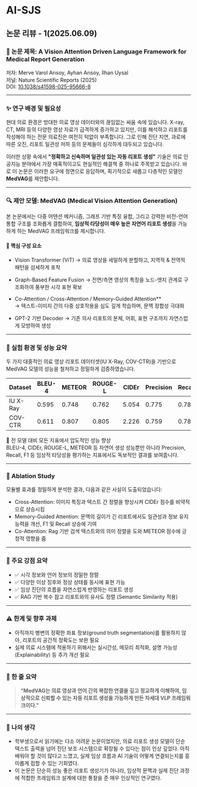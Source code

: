 # AI-SJS

## 논문 리뷰 - 1(2025.06.09)

### 🧠 논문 제목: A Vision Attention Driven Language Framework for Medical Report Generation  
저자: Merve Varol Arısoy, Ayhan Arısoy, İlhan Uysal  
저널: Nature Scientific Reports (2025)  
DOI: [10.1038/s41598-025-95666-8](https://doi.org/10.1038/s41598-025-95666-8)

---

### ✨ 연구 배경 및 필요성

현대 의료 환경은 방대한 의료 영상 데이터와의 끊임없는 싸움 속에 있습니다. X-ray, CT, MRI 등의 다양한 영상 자료가 급격하게 증가하고 있지만, 이를 해석하고 리포트를 작성해야 하는 전문 의료진은 여전히 턱없이 부족합니다. 그로 인해 진단 지연, 과로에 따른 오진, 리포트 일관성 저하 등의 문제들이 심각하게 대두되고 있습니다.

이러한 상황 속에서 **"정확하고 신속하며 일관성 있는 자동 리포트 생성"** 기술은 의료 인공지능 분야에서 가장 매혹적이고도 현실적인 해결책 중 하나로 주목받고 있습니다. 바로 이 논문은 이러한 요구에 정면으로 응답하며, 획기적으로 새롭고 다층적인 모델인 **MedVAG**를 제안합니다.

---

### 🔍 제안 모델: MedVAG (Medical Vision Attention Generation)

본 논문에서는 다중 어텐션 메커니즘, 그래프 기반 특징 융합, 그리고 강력한 비전-언어 통합 구조를 조화롭게 결합하여, **임상적 타당성이 매우 높은 자연어 리포트 생성**을 가능하게 하는 MedVAG 프레임워크를 제시합니다.

#### 🎯 핵심 구성 요소
- Vision Transformer (ViT)
  → 의료 영상을 세밀하게 분할하고, 지역적 & 전역적 패턴을 섬세하게 포착

- Graph-Based Feature Fusion 
  → 전면/측면 영상의 특징을 노드-엣지 관계로 구조화하여 풍부한 시각 표현 확보

- Co-Attention / Cross-Attention / Memory-Guided Attention**  
  → 텍스트-이미지 간의 다중 상호작용을 심도 깊게 학습하며, 문맥 정합성 극대화

- GPT-2 기반 Decoder
  → 기존 의사 리포트의 문체, 어휘, 표현 구조까지 자연스럽게 모방하여 생성

---

### 🧪 실험 환경 및 성능 요약

두 가지 대중적인 의료 영상 리포트 데이터셋(IU X-Ray, COV-CTR)을 기반으로 MedVAG 모델의 성능을 철저하고 정밀하게 검증하였습니다.

| Dataset   | BLEU-4 | METEOR | ROUGE-L | CIDEr | Precision | Recall | F1 |
|-----------|--------|--------|---------|--------|-----------|--------|----|
| IU X-Ray  | 0.595  | 0.748  | 0.762   | 5.054  | 0.775     | 0.780  | 0.776 |
| COV-CTR   | 0.611  | 0.807  | 0.805   | 2.226  | 0.759     | 0.788  | 0.772 |

📌 전 모델 대비 모든 지표에서 압도적인 성능 향상  
BLEU-4, CIDEr, ROUGE-L, METEOR 등 자연어 생성 성능뿐만 아니라 Precision, Recall, F1 등 임상적 타당성을 평가하는 지표에서도 독보적인 결과를 보여줍니다.

---

### 🧪 Ablation Study

모듈별 효과를 정밀하게 분석한 결과, 다음과 같은 사실이 도출되었습니다:

- Cross-Attention: 이미지 특징과 텍스트 간 정렬을 향상시켜 CIDEr 점수를 비약적으로 상승시킴
- Memory-Guided Attention: 문맥의 길이가 긴 리포트에서도 일관성과 정보 유지 능력을 개선, F1 및 Recall 상승에 기여
- Co-Attention: Rag 기반 검색 텍스트와의 의미 정렬을 도와 METEOR 점수에 긍정적 영향을 줌

---

### 🧠 주요 강점 요약

- ✅ 시각 정보와 언어 정보의 정밀한 정렬  
- ✅ 다양한 이상 징후와 정상 상태를 동시에 표현 가능  
- ✅ 임상 진단의 흐름을 자연스럽게 반영하는 리포트 생성  
- ✅ RAG 기반 복수 참고 리포트와의 유사도 정렬 (Semantic Similarity 적용)

---

### ⚠️ 한계 및 향후 과제

- 아직까지 병변의 정확한 좌표 정보(ground truth segmentation)를 활용하지 않아, 리포트의 공간적 정확도는 보완 필요
- 실제 의료 시스템에 적용하기 위해서는 실시간성, 메모리 최적화, 설명 가능성 (Explainability) 등 추가 개선 필요

---

### 💬 한 줄 요약

> **“MedVAG는 의료 영상과 언어 간의 복잡한 연결을 깊고 정교하게 이해하여, 임상적으로 신뢰할 수 있는 자동 리포트 생성을 가능하게 만든 차세대 VLP 프레임워크이다.”**

---

### 💭 나의 생각

- 학부생으로서 읽기에는 다소 어려운 논문이었지만, 의료 리포트 생성 모델이 단순 텍스트 출력을 넘어 진단 보조 시스템으로 확장될 수 있다는 점이 인상 깊었다.
아직 배워야 할 것이 많다고 느꼈고, 실제 임상 흐름과 AI 기술이 어떻게 연결되는지를 흥미롭게 접할 수 있는 기회였다.
- 이 논문은 단순히 성능 좋은 리포트 생성기가 아니라, 임상적 문맥과 실제 진단 과정에 적합한 프레임워크 설계에 대한 통찰을 준 매우 인상적인 연구였다.

